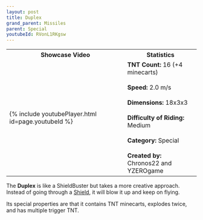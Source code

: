 ```yaml
---
layout: post
title: Duplex
grand_parent: Missiles
parent: Special
youtubeId: RVonL1RKgsw
---
```


<table>
    <tr>
        <th>Showcase Video</th>
        <th>Statistics</th>
    </tr>
    <tr>
        <td>{% include youtubePlayer.html id=page.youtubeId %}</td>
        <td>
            <b>TNT Count:</b> 16 (+4 minecarts)<br><br>
            <b>Speed:</b> 2.0 m/s<br><br>
            <b>Dimensions:</b> 18x3x3<br><br>
            <b>Difficulty of Riding:</b> Medium<br><br>
            <b>Category:</b> Special<br><br>
            <b>Created by:</b> Chronos22 and<br>YZEROgame
        </td>
    </tr>
</table>

The **Duplex** is like a ShieldBuster but takes a more creative approach. Instead of going through a [Shield](https://zeroniaserver.github.io/RocketRidersWiki/utilities/shield), it will blow it up and keep on flying.

Its special properties are that it contains TNT minecarts, explodes twice, and has multiple trigger TNT.